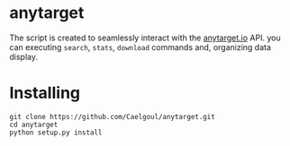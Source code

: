 anytarget
=========

The script is created to seamlessly interact with the [anytarget.io](https://anytarget.io) API.
you can executing `search`, `stats`, `download` commands and, organizing data display.


Installing
==========

```
git clone https://github.com/Caelgoul/anytarget.git
cd anytarget
python setup.py install
```

